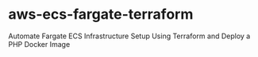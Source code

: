 # aws-ecs-fargate-terraform
Automate Fargate ECS Infrastructure Setup Using Terraform and Deploy a PHP Docker Image
